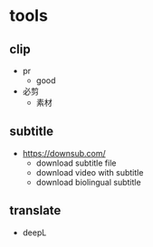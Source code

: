 # tools
## clip
- pr
  - good
- 必剪
  - 素材
## subtitle
- https://downsub.com/ 
  - download subtitle file
  - download video with subtitle
  - download biolingual subtitle
## translate
- deepL
